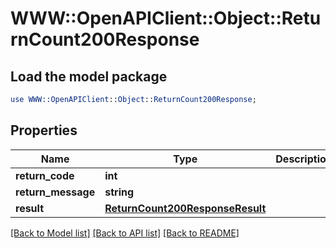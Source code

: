 # WWW::OpenAPIClient::Object::ReturnCount200Response

## Load the model package
```perl
use WWW::OpenAPIClient::Object::ReturnCount200Response;
```

## Properties
Name | Type | Description | Notes
------------ | ------------- | ------------- | -------------
**return_code** | **int** |  | [optional] 
**return_message** | **string** |  | [optional] 
**result** | [**ReturnCount200ResponseResult**](ReturnCount200ResponseResult.md) |  | [optional] 

[[Back to Model list]](../README.md#documentation-for-models) [[Back to API list]](../README.md#documentation-for-api-endpoints) [[Back to README]](../README.md)


